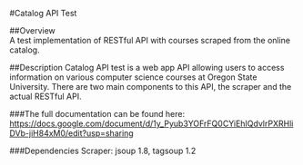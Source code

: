 #Catalog API Test

##Overview									
A test implementation of RESTful API with courses scraped from the online catalog.

##Description
Catalog API test is a web app API allowing users to access information on various computer science courses at Oregon State University.  There are two main components to this API, the scraper and the actual RESTful API.

###The full documentation can be found here:
https://docs.google.com/document/d/1y_Pyub3YOFrFQ0CYiEhIQdvlrPXRHliDVb-jiH84xM0/edit?usp=sharing

###Dependencies
Scraper:
jsoup 1.8, tagsoup 1.2
